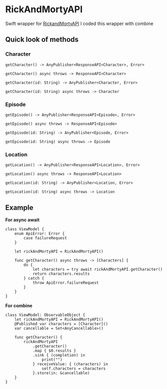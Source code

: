 # RickAndMortyAPI

Swift wrapper for [RickandMortyAPI](https://rickandmortyapi.com)
I coded this wrapper with combine

## Quick look of methods

### Character

`getCharacter() -> AnyPublisher<ResponseAPI<Character>, Error>`

`getCharacter() async throws -> ResponseAPI<Character>`

`getCharacter(id: String) -> AnyPublisher<Character, Error>`

`getCharacter(id: String) async throws -> Character`

### Episode

`getEpisode() -> AnyPublisher<ResponseAPI<Episode>, Error>`

`getEpisode() async throws -> ResponseAPI<Episode>`

`getEpisode(id: String) -> AnyPublisher<Episode, Error>`

`getEpisode(id: String) async throws -> Episode`

### Location

`getLocation() -> AnyPublisher<ResponseAPI<Location>, Error>`

`getLocation() async throws -> ResponseAPI<Location>`

`getLocation(id: String) -> AnyPublisher<Location, Error>`

`getLocation(id: String) async throws -> Location`


## Example

**For async await**

```
class ViewModel {
    enum ApiError: Error {
        case failureRequest
    }
    
    let rickAndMortyAPI = RickAndMortyAPI()

    func getCharacter() async throws -> [Characters] {
        do {
            let characters = try await rickAndMortyAPI.getCharacter()
            return characters.results
        } catch {
            throw ApiError.failureRequest
        }
    }
}
```

**For combine**

```
class ViewModel: ObservableObject {
    let rickAndMortyAPI = RickAndMortyAPI()
    @Published var characters = [Character]()
    var cancellable = Set<AnyCancellable>()

    func getCharacter() {
        rickAndMortyAPI
            .getCharacter()
            .map { $0.results }
            .sink { (completion) in
                print("")
            } receiveValue: { (characters) in
                self.characters = characters
            }.store(in: &cancellable)
    }
}
```





